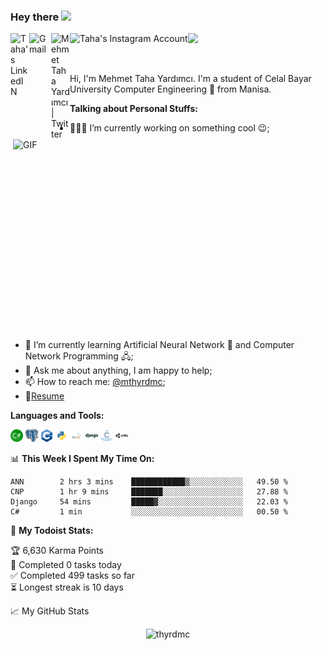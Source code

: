 ### Hey there <img src="https://media.giphy.com/media/hvRJCLFzcasrR4ia7z/giphy.gif" width="25px">
</a>
<a href="https://www.linkedin.com/in/thyrdmc/">
  <img align="left" alt="Taha's LinkedIN" width="30px" src="https://raw.githubusercontent.com/peterthehan/peterthehan/master/assets/linkedin.svg" />
</a>

<a href="mailto:mtyardimci45@gmail.com "> 
  <img align="left" alt="Gmail" width="35px" src="https://camo.githubusercontent.com/9734318df1bd17dac8b2a6b4f88684ced60f41394aa38df3c72a0510af8b69a6/68747470733a2f2f696d672e69636f6e73382e636f6d2f627562626c65732f35302f3030303030302f676d61696c2e706e67" />
</a>

<a href="https://twitter.com/mthyrdmc">
  <img align="left" alt="Mehmet Taha Yardımcı | Twitter" width="30px" src="https://raw.githubusercontent.com/peterthehan/peterthehan/master/assets/twitter.svg" />
</a>

<a href="https://www.instagram.com/thyrdmc/">
  <img align="left" alt="Taha's Instagram Account" src="https://camo.githubusercontent.com/5c3f3164b340475c38f1ec3d8c6d0c6e8656fbccac25d06cfb86477079b88638/68747470733a2f2f696d672e736869656c64732e696f2f62616467652f696e7374616772616d2d2532334534343035462e7376673f267374796c653d666f722d7468652d6261646765266c6f676f3d696e7374616772616d266c6f676f436f6c6f723d7768697465" />
</a>

![](https://visitor-badge.glitch.me/badge?page_id=thyrdmc.thyrdmc)

<br />

Hi, I'm Mehmet Taha Yardımcı. 
I'm a student of Celal Bayar University Computer Engineering 🚀 from Manisa.

  <img align="right" alt="GIF" src="https://github.com/abhisheknaiidu/abhisheknaiidu/blob/master/code.gif?raw=true" width="500" height="320" />
  
**Talking about Personal Stuffs:**

- 👨🏽‍💻 I’m currently working on something cool :wink:;
- 🌱 I’m currently learning Artificial Neural Network 🤖 and Computer Network Programming 🖧; 
- 💬 Ask me about anything, I am happy to help;
- 📫 How to reach me: [@mthyrdmc](https://twitter.com/mthyrdmc);
- 📝[Resume](https://drive.google.com/file/d/1sZ5DFLoYLKvJmgoyJc6VZs-JYROl7A9o/view)

**Languages and Tools:**  

<code><img height="20" src="https://raw.githubusercontent.com/github/explore/80688e429a7d4ef2fca1e82350fe8e3517d3494d/topics/csharp/csharp.png"></code>
<code><img height="20" src="https://raw.githubusercontent.com/github/explore/80688e429a7d4ef2fca1e82350fe8e3517d3494d/topics/postgresql/postgresql.png"></code>
<code><img height="20" src="https://raw.githubusercontent.com/github/explore/80688e429a7d4ef2fca1e82350fe8e3517d3494d/topics/cpp/cpp.png"></code>
<code><img height="20" src="https://raw.githubusercontent.com/github/explore/80688e429a7d4ef2fca1e82350fe8e3517d3494d/topics/python/python.png"></code>
<code><img height="20" src="https://raw.githubusercontent.com/github/explore/80688e429a7d4ef2fca1e82350fe8e3517d3494d/topics/mysql/mysql.png"></code>
<code><img height="20" src="https://raw.githubusercontent.com/github/explore/80688e429a7d4ef2fca1e82350fe8e3517d3494d/topics/django/django.png"></code>
<code><img height="20" src="https://raw.githubusercontent.com/github/explore/80688e429a7d4ef2fca1e82350fe8e3517d3494d/topics/c/c.png"></code>
<code><img height="20" src="https://raw.githubusercontent.com/github/explore/80688e429a7d4ef2fca1e82350fe8e3517d3494d/topics/unity/unity.png"></code>


📊 **This Week I Spent My Time On:**
<!--START_SECTION:waka-->
```text
ANN        2 hrs 3 mins    ████████████▒░░░░░░░░░░░░   49.50 % 
CNP        1 hr 9 mins     ███████░░░░░░░░░░░░░░░░░░   27.88 % 
Django     54 mins         █████▓░░░░░░░░░░░░░░░░░░░   22.03 % 
C#         1 min           ░░░░░░░░░░░░░░░░░░░░░░░░░   00.50 % 
```
<!--END_SECTION:waka-->

🚧 **My Todoist Stats:**
<!-- TODO-LIST:START -->
🏆  6,630 Karma Points           
🌸  Completed 0 tasks today           
✅  Completed 499 tasks so far           
⏳  Longest streak is 10 days
<!-- TODO-LIST:END -->


📈 My GitHub Stats

<p align="center"> <img src="https://github-readme-stats.vercel.app/api?username=thyrdmc&show_icons=true&theme=gotham" alt="thyrdmc" />




